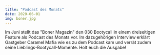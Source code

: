 ```yaml
---
title: "Podcast des Monats"
date: 2020-06-01
img: boner.jpg
---
```

Im Juni stellt das "Boner Magazin" den 030 Bootycall in einem dreiseitigen Feature als Podcast des Monats vor. Im dazugehörigen Interview erklärt Gastgeber Caramel Mafia wie es zu dem Podcast kam und verrät zudem seine Lieblings-Bootycall-Momente. Holt euch die Ausgabe!